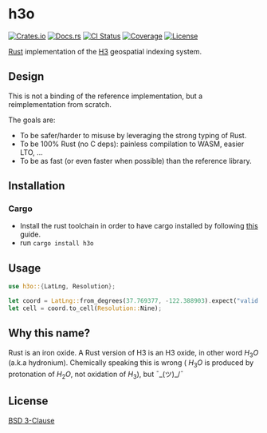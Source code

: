 # h3o

[![Crates.io](https://img.shields.io/crates/v/h3o.svg)](https://crates.io/crates/h3o)
[![Docs.rs](https://docs.rs/h3o/badge.svg)](https://docs.rs/h3o)
[![CI Status](https://github.com/HydroniumLabs/h3o/actions/workflows/ci.yml/badge.svg)](https://github.com/HydroniumLabs/h3o/actions)
[![Coverage](https://img.shields.io/codecov/c/github/HydroniumLabs/h3o)](https://app.codecov.io/gh/HydroniumLabs/h3o)
[![License](https://img.shields.io/badge/license-BSD-green)](https://opensource.org/licenses/BSD-3-Clause)

[Rust](https://rustlang.org) implementation of the [H3](https://h3geo.org)
geospatial indexing system.

## Design

This is not a binding of the reference implementation, but a reimplementation
from scratch.

The goals are:
- To be safer/harder to misuse by leveraging the strong typing of Rust.
- To be 100% Rust (no C deps): painless compilation to WASM, easier LTO, …
- To be as fast (or even faster when possible) than the reference library.

## Installation

### Cargo

* Install the rust toolchain in order to have cargo installed by following
  [this](https://www.rust-lang.org/tools/install) guide.
* run `cargo install h3o`

## Usage

```rust
use h3o::{LatLng, Resolution};

let coord = LatLng::from_degrees(37.769377, -122.388903).expect("valid coord");
let cell = coord.to_cell(Resolution::Nine);
```

## Why this name?

Rust is an iron oxide.
A Rust version of H3 is an H3 oxide, in other word $H_3O$ (a.k.a hydronium).
Chemically speaking this is wrong ( $H_3O$ is produced by protonation of
$H_2O$, not oxidation of $H_3$), but ¯\_(ツ)_/¯

## License

[BSD 3-Clause](./LICENSE)
